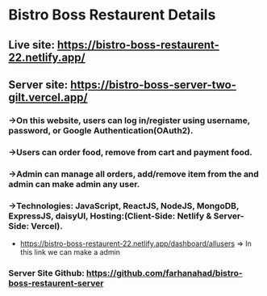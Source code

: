 # Bistro Boss Restaurent Details

## Live site: https://bistro-boss-restaurent-22.netlify.app/ <br/>

## Server site: https://bistro-boss-server-two-gilt.vercel.app/ <br/>

### ->On this website, users can log in/register using username, password, or Google Authentication(OAuth2).

### ->Users can order food, remove from cart and payment food.

### ->Admin can manage all orders, add/remove item from the and admin can make admin any user.

### ->Technologies: JavaScript, ReactJS, NodeJS, MongoDB, ExpressJS, daisyUI, Hosting:(Client-Side: Netlify & Server-Side: Vercel).

- https://bistro-boss-restaurent-22.netlify.app/dashboard/allusers => In this link we can make a admin


### Server Site Github: https://github.com/farhanahad/bistro-boss-restaurent-server
